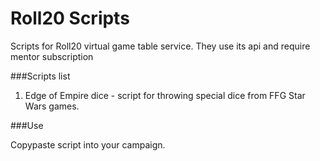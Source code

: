 Roll20 Scripts
==============

Scripts for Roll20 virtual game table service. They use its api and require mentor subscription

###Scripts list
1. Edge of Empire dice - script for throwing special dice from FFG Star Wars games.

###Use

Copypaste script into your campaign.
